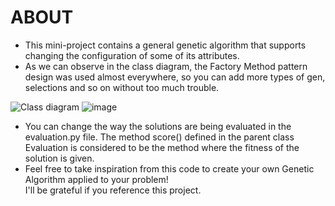 # ABOUT
* This mini-project contains a general genetic algorithm that supports changing the configuration of some of its attributes.
* As we can observe in the class diagram, the Factory Method pattern design was used almost everywhere, so you can add more types of gen, selections and so on without too much trouble.

![Class diagram](https://github.com/user-attachments/assets/377e7803-a2eb-479e-bb1a-359f9f77bf88)
![image](https://github.com/user-attachments/assets/01487b2e-1197-4224-b06e-7560870cd0ab)


* You can change the way the solutions are being evaluated in the evaluation.py file. The method score() defined in the parent class Evaluation is considered to be the method where the fitness of the solution is given.
* Feel free to take inspiration from this code to create your own Genetic Algorithm applied to your problem!\
I'll be grateful if you reference this project.
